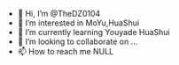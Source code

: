 - 👋 Hi, I’m @TheDZ0104
- 👀 I’m interested in MoYu,HuaShui
- 🌱 I’m currently learning Youyade HuaShui
- 💞️ I’m looking to collaborate on ...
- 📫 How to reach me NULL

<!---
TheDZ0104/TheDZ0104 is a ✨ special ✨ repository because its `README.md` (this file) appears on your GitHub profile.
You can click the Preview link to take a look at your changes.
--->
